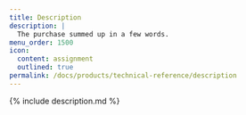 ```yaml
---
title: Description
description: |
  The purchase summed up in a few words.
menu_order: 1500
icon:
  content: assignment
  outlined: true
permalink: /docs/products/technical-reference/description
---
```


{% include description.md %}
